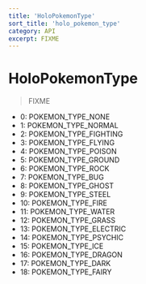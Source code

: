 ```yaml
---
title: 'HoloPokemonType'
sort_title: 'holo_pokemon_type'
category: API
excerpt: FIXME
---
```


# HoloPokemonType

> FIXME

- 0: POKEMON_TYPE_NONE
- 1: POKEMON_TYPE_NORMAL
- 2: POKEMON_TYPE_FIGHTING
- 3: POKEMON_TYPE_FLYING
- 4: POKEMON_TYPE_POISON
- 5: POKEMON_TYPE_GROUND
- 6: POKEMON_TYPE_ROCK
- 7: POKEMON_TYPE_BUG
- 8: POKEMON_TYPE_GHOST
- 9: POKEMON_TYPE_STEEL
- 10: POKEMON_TYPE_FIRE
- 11: POKEMON_TYPE_WATER
- 12: POKEMON_TYPE_GRASS
- 13: POKEMON_TYPE_ELECTRIC
- 14: POKEMON_TYPE_PSYCHIC
- 15: POKEMON_TYPE_ICE
- 16: POKEMON_TYPE_DRAGON
- 17: POKEMON_TYPE_DARK
- 18: POKEMON_TYPE_FAIRY

